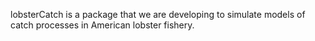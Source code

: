  lobsterCatch is a package that we are developing to simulate models of catch processes in American lobster fishery.

